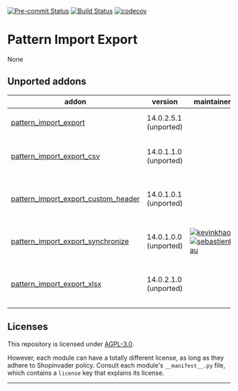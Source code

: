 
<!-- /!\ Non OCA Context : Set here the badge of your runbot / runboat instance. -->
[![Pre-commit Status](https://github.com/shopinvader/pattern-import-export/actions/workflows/pre-commit.yml/badge.svg?branch=16.0)](https://github.com/shopinvader/pattern-import-export/actions/workflows/pre-commit.yml?query=branch%3A16.0)
[![Build Status](https://github.com/shopinvader/pattern-import-export/actions/workflows/test.yml/badge.svg?branch=16.0)](https://github.com/shopinvader/pattern-import-export/actions/workflows/test.yml?query=branch%3A16.0)
[![codecov](https://codecov.io/gh/shopinvader/pattern-import-export/branch/16.0/graph/badge.svg)](https://codecov.io/gh/shopinvader/pattern-import-export)
<!-- /!\ Non OCA Context : Set here the badge of your translation instance. -->

<!-- /!\ do not modify above this line -->

# Pattern Import Export

None

<!-- /!\ do not modify below this line -->

<!-- prettier-ignore-start -->

[//]: # (addons)

Unported addons
---------------
addon | version | maintainers | summary
--- | --- | --- | ---
[pattern_import_export](pattern_import_export/) | 14.0.2.5.1 (unported) |  | Pattern for import or export
[pattern_import_export_csv](pattern_import_export_csv/) | 14.0.1.1.0 (unported) |  | Pattern for import or export from to CSV files
[pattern_import_export_custom_header](pattern_import_export_custom_header/) | 14.0.1.0.1 (unported) |  | Allow to use custom headers names in export files
[pattern_import_export_synchronize](pattern_import_export_synchronize/) | 14.0.1.0.0 (unported) | [![kevinkhao](https://github.com/kevinkhao.png?size=30px)](https://github.com/kevinkhao) [![sebastienbeau](https://github.com/sebastienbeau.png?size=30px)](https://github.com/sebastienbeau) | Attachment Synchronize using patterns
[pattern_import_export_xlsx](pattern_import_export_xlsx/) | 14.0.2.1.0 (unported) |  | Pattern for import or export from to XLSX files

[//]: # (end addons)

<!-- prettier-ignore-end -->

## Licenses

This repository is licensed under [AGPL-3.0](LICENSE).

However, each module can have a totally different license, as long as they adhere to Shopinvader
policy. Consult each module's `__manifest__.py` file, which contains a `license` key
that explains its license.

----
<!-- /!\ Non OCA Context : Set here the full description of your organization. -->
